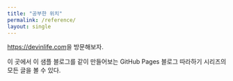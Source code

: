 ```yaml
---
title: "공부한 위치"
permalink: /reference/
layout: single
---
```


<https://devinlife.com>을 방문해보자.

이 곳에서 이 샘플 블로그를 같이 만들어보는 GitHub Pages 블로그 따라하기 시리즈의 모든 글을 볼 수 있다.
